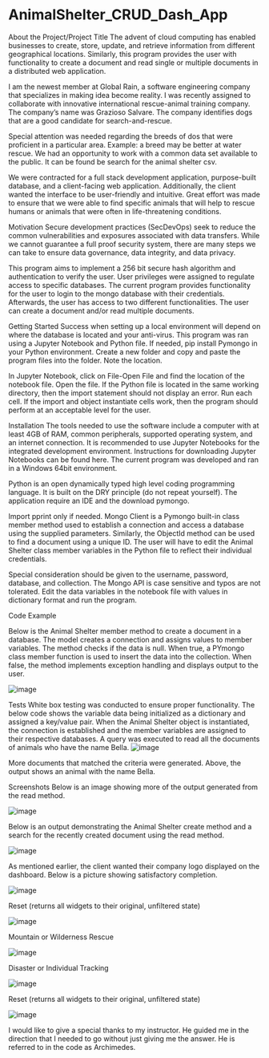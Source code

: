 # AnimalShelter_CRUD_Dash_App
About the Project/Project Title
The advent of cloud computing has enabled businesses to create, store, update, and retrieve information from different geographical locations. Similarly, this program provides the user with functionality to create a document and read single or multiple documents in a distributed web application. 

I am the newest member at Global Rain, a software engineering company that specializes in making idea become reality. I was recently assigned to collaborate with innovative international rescue-animal training company. The company’s name was Grazioso Salvare. The company identifies dogs that are a good candidate for search-and-rescue.

Special attention was needed regarding the breeds of dos that were proficient in a particular area. Example: a breed may be better at water rescue. We had an opportunity to work with a common data set available to the public. It can be found be search for the animal shelter csv.

We were contracted for a full stack development application, purpose-built database, and a client-facing web application. Additionally, the client wanted the interface to be user-friendly and intuitive. Great effort was made to ensure that we were able to find specific animals that will help to rescue humans or animals that were often in life-threatening conditions.

Motivation
Secure development practices (SecDevOps) seek to reduce the common vulnerabilities and exposures associated with data transfers. While we cannot guarantee a full proof security system, there are many steps we can take to ensure data governance, data integrity, and data privacy.

This program aims to implement a 256 bit secure hash algorithm and authentication to verify the user. User privileges were assigned to regulate access to specific databases. The current program provides functionality for the user to login to the mongo database with their credentials. Afterwards, the user has access to two different functionalities. The user can create a document and/or read multiple documents.

Getting Started
Success when setting up a local environment will depend on where the database is located and your anti-virus. This program was ran using a Jupyter Notebook and Python file. If needed, pip install Pymongo in your Python environment. Create a new folder and copy and paste the program files into the folder. Note the location.

In Jupyter Notebook, click on File-Open File and find the location of the notebook file. Open the file. If the Python file is located in the same working directory, then the import statement should not display an error. Run each cell. If the import and object instantiate cells work, then the program should perform at an acceptable level for the user.

Installation
The tools needed to use the software include a computer with at least 4GB of RAM, common peripherals, supported operating system, and an internet connection. It is recommended to use Jupyter Notebooks for the integrated development environment. Instructions for downloading Jupyter Notebooks can be found here. The current program was developed and ran in a Windows 64bit environment.

Python is an open dynamically typed high level coding programming language. It is built on the DRY principle (do not repeat yourself). The application require an IDE and the download pymongo.

Import pprint only if needed. Mongo Client is a Pymongo built-in class member method used to establish a connection and access a database using the supplied parameters. Similarly, the ObjectId method can be used to find a document using a unique ID. The user will have to edit the Animal Shelter class member variables in the Python file to reflect their individual credentials.

Special consideration should be given to the username, password, database, and collection. The Mongo API is case sensitive and typos are not tolerated. Edit the data variables in the notebook file with values in dictionary format and run the program.

Code Example

Below is the Animal Shelter member method to create a document in a database. The model creates a connection and assigns values to member variables. The method checks if the data is null. When true, a PYmongo class member function is used to insert the data into the collection. When false, the method implements exception handling and displays output to the user.

![image](https://github.com/mwesley8/AnimalShelter_CRUD_Dash_App/assets/105822088/dc60cfcf-5a3a-4181-91eb-1ea775c84be4)

Tests
White box testing was conducted to ensure proper functionality. The below code shows the variable data being initialized as a dictionary and assigned a key/value pair. When the Animal Shelter object is instantiated, the connection is established and the member variables are assigned to their respective databases. A query was executed to read all the documents of animals who have the name Bella.
![image](https://github.com/mwesley8/AnimalShelter_CRUD_Dash_App/assets/105822088/fc453a45-35c7-4e16-9b9c-3e8a89cea6c0)

More documents that matched the criteria were generated. Above, the output shows an animal with the name Bella.

Screenshots
Below is an image showing more of the output generated from the read method.

![image](https://github.com/mwesley8/AnimalShelter_CRUD_Dash_App/assets/105822088/0f5c1774-c408-436a-95d7-e74711f71088)

Below is an output demonstrating the Animal Shelter create method and a search for the recently created document using the read method.

![image](https://github.com/mwesley8/AnimalShelter_CRUD_Dash_App/assets/105822088/d5009354-add9-4356-a1d3-a2e95d48579c)

As mentioned earlier, the client wanted their company logo displayed on the dashboard. Below is a picture showing satisfactory completion.

![image](https://github.com/mwesley8/AnimalShelter_CRUD_Dash_App/assets/105822088/e981b153-eba6-4998-93b4-fc3f1a1a6153)

Reset (returns all widgets to their original, unfiltered state)

![image](https://github.com/mwesley8/AnimalShelter_CRUD_Dash_App/assets/105822088/e19157c2-ca17-4839-aa2c-3b82b1147ed0)

Mountain or Wilderness Rescue

![image](https://github.com/mwesley8/AnimalShelter_CRUD_Dash_App/assets/105822088/fb1c91cf-840a-48d6-9278-7da667e47a71)

Disaster or Individual Tracking

![image](https://github.com/mwesley8/AnimalShelter_CRUD_Dash_App/assets/105822088/2a1b97fc-e1f2-4c87-a573-d0eecb8a90e9)

Reset (returns all widgets to their original, unfiltered state)

![image](https://github.com/mwesley8/AnimalShelter_CRUD_Dash_App/assets/105822088/7d8a6a5a-9c55-47fe-98df-02c2d48e06fa)

I would like to give a special thanks to my instructor. He guided me in the direction that I needed to go without just giving me the answer.
He is referred to in the code as Archimedes.









